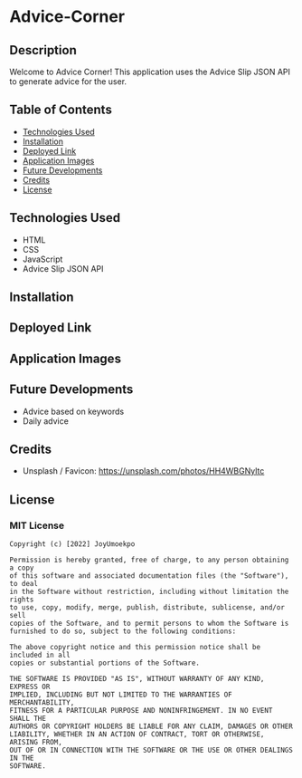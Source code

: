 # Advice-Corner

## Description
Welcome to Advice Corner! This application uses the Advice Slip JSON API to generate advice for the user.
## Table of Contents
* [Technologies Used](#technologies-used)
* [Installation](#installation)
* [Deployed Link](#deployed-link)
* [Application Images](#application-images)
* [Future Developments](#future-developments)
* [Credits](#credits)
* [License](#license)

## Technologies Used
* HTML
* CSS
* JavaScript
* Advice Slip JSON API

## Installation
## Deployed Link
## Application Images
## Future Developments
* Advice based on keywords
* Daily advice
## Credits
* Unsplash / Favicon: https://unsplash.com/photos/HH4WBGNyltc
## License
### MIT License

```
Copyright (c) [2022] JoyUmoekpo

Permission is hereby granted, free of charge, to any person obtaining a copy
of this software and associated documentation files (the "Software"), to deal
in the Software without restriction, including without limitation the rights
to use, copy, modify, merge, publish, distribute, sublicense, and/or sell
copies of the Software, and to permit persons to whom the Software is
furnished to do so, subject to the following conditions:

The above copyright notice and this permission notice shall be included in all
copies or substantial portions of the Software.

THE SOFTWARE IS PROVIDED "AS IS", WITHOUT WARRANTY OF ANY KIND, EXPRESS OR
IMPLIED, INCLUDING BUT NOT LIMITED TO THE WARRANTIES OF MERCHANTABILITY,
FITNESS FOR A PARTICULAR PURPOSE AND NONINFRINGEMENT. IN NO EVENT SHALL THE
AUTHORS OR COPYRIGHT HOLDERS BE LIABLE FOR ANY CLAIM, DAMAGES OR OTHER
LIABILITY, WHETHER IN AN ACTION OF CONTRACT, TORT OR OTHERWISE, ARISING FROM,
OUT OF OR IN CONNECTION WITH THE SOFTWARE OR THE USE OR OTHER DEALINGS IN THE
SOFTWARE.
```
